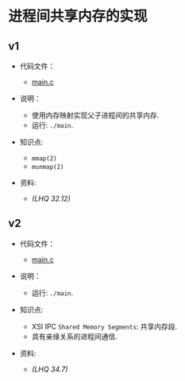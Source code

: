 # 进程间共享内存的实现

## v1

- 代码文件：
  - [main.c](./v1/main.c)

- 说明：
  - 使用内存映射实现父子进程间的共享内存.
  - 运行: `./main`.

- 知识点:
  - `mmap(2)`
  - `munmap(2)`

- 资料:
  - _(LHQ 32.12)_

## v2

- 代码文件：
  - [main.c](./v2/main.c)

- 说明：
  - 运行: `./main`.

- 知识点:
  - XSI IPC `Shared Memory Segments`: 共享内存段.
  - 具有亲缘关系的进程间通信.

- 资料:
  - _(LHQ 34.7)_
